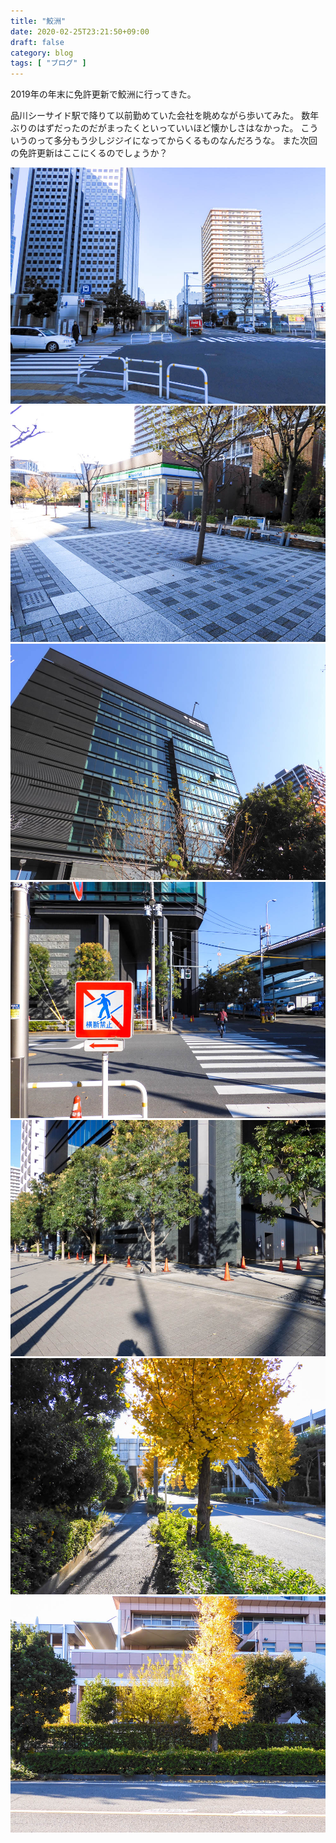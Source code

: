 ```yaml
---
title: "鮫洲"
date: 2020-02-25T23:21:50+09:00
draft: false
category: blog
tags: [ "ブログ" ]
---
```

2019年の年末に免許更新で鮫洲に行ってきた。  

<!--more-->
品川シーサイド駅で降りて以前勤めていた会社を眺めながら歩いてみた。
数年ぶりのはずだったのだがまったくといっていいほど懐かしさはなかった。
こういうのって多分もう少しジジイになってからくるものなんだろうな。
また次回の免許更新はここにくるのでしょうか？

![1](img/1-1.jpg)
![2](img/1-2.jpg)
![3](img/1-3.jpg)
![4](img/1-4.jpg)
![5](img/1-5.jpg)
![6](img/1-6.jpg)
![7](img/1-7.jpg)

